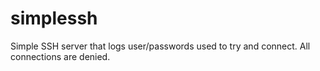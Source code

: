 # simplessh
Simple SSH server that logs user/passwords used to try and connect. All connections are denied.
